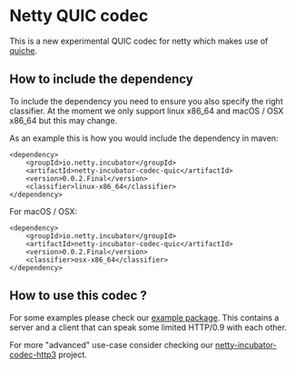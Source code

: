 # Netty QUIC codec

This is a new experimental QUIC codec for netty which makes use of [quiche](https://github.com/cloudflare/quiche).

## How to include the dependency

To include the dependency you need to ensure you also specify the right classifier. At the moment we only support linux
 x86_64 and macOS / OSX x86_64 but this may change. 
 
As an example this is how you would include the dependency in maven:
```
<dependency>
    <groupId>io.netty.incubator</groupId>
    <artifactId>netty-incubator-codec-quic</artifactId>
    <version>0.0.2.Final</version>
    <classifier>linux-x86_64</classifier>
</dependency>
```

For macOS / OSX:

```
<dependency>
    <groupId>io.netty.incubator</groupId>
    <artifactId>netty-incubator-codec-quic</artifactId>
    <version>0.0.2.Final</version>
    <classifier>osx-x86_64</classifier>
</dependency>
```

## How to use this codec ?

For some examples please check our 
[example package](https://github.com/netty/netty-incubator-codec-quic/tree/main/src/test/java/io/netty/incubator/codec/quic).
This contains a server and a client that can speak some limited HTTP/0.9 with each other.

For more "advanced" use-case consider checking our
[netty-incubator-codec-http3](https://github.com/netty/netty-incubator-codec-http3) project.
